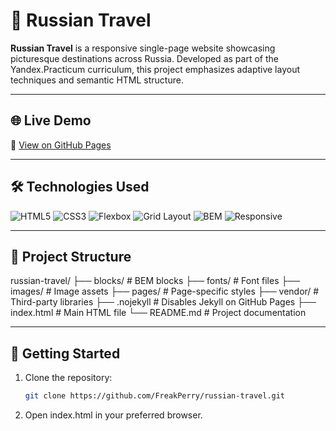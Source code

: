 # 🚞 Russian Travel

**Russian Travel** is a responsive single-page website showcasing picturesque destinations across Russia. Developed as part of the Yandex.Practicum curriculum, this project emphasizes adaptive layout techniques and semantic HTML structure.

---

## 🌐 Live Demo

🔗 [View on GitHub Pages](https://freakperry.github.io/russian-travel)

---

## 🛠 Technologies Used

![HTML5](https://img.shields.io/badge/HTML5-E34F26?style=flat&logo=html5&logoColor=white)
![CSS3](https://img.shields.io/badge/CSS3-1572B6?style=flat&logo=css3&logoColor=white)
![Flexbox](https://img.shields.io/badge/Flexbox-Layout-orange?style=flat)
![Grid Layout](https://img.shields.io/badge/CSS%20Grid-Layout-28a745?style=flat)
![BEM](https://img.shields.io/badge/BEM-Methodology-blue?style=flat)
![Responsive](https://img.shields.io/badge/Responsive-Design-lightgrey?style=flat)

---

## 📁 Project Structure

russian-travel/
├── blocks/           # BEM blocks
├── fonts/            # Font files
├── images/           # Image assets
├── pages/            # Page-specific styles
├── vendor/           # Third-party libraries
├── .nojekyll         # Disables Jekyll on GitHub Pages
├── index.html        # Main HTML file
└── README.md         # Project documentation

---

## 🚀 Getting Started

1. Clone the repository:

   ```bash
   git clone https://github.com/FreakPerry/russian-travel.git
   ```

2.	Open index.html in your preferred browser.